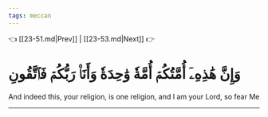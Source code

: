 ```yaml
---
tags: meccan
---
```


👈 [[23-51.md|Prev]] | [[23-53.md|Next]] 👉

# وَإِنَّ هَٰذِهِۦٓ أُمَّتُكُمۡ أُمَّةٗ وَٰحِدَةٗ وَأَنَا۠ رَبُّكُمۡ فَٱتَّقُونِ

And indeed this, your religion, is one religion, and I am your Lord, so fear Me

---

